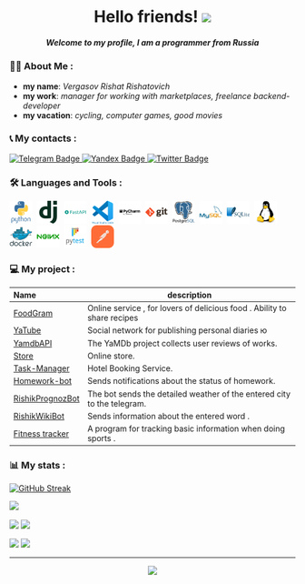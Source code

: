 <h1 align="center">
  Hello friends! 
<img src="https://github.com/blackcater/blackcater/raw/main/images/Hi.gif" height="32"/>
</h1>
<h5 align="center">
  Welcome to my profile, I am a programmer from Russia
</h5>

### :man_technologist: About Me :
- **my name**: *Vergasov Rishat Rishatovich*
- **my work**: *manager for working with marketplaces, freelance backend-developer*
- **my vacation**: *cycling,  computer games,  good movies*

### :telephone_receiver: My contacts :
<div id="badges">
  <a href="https://t.me/Rishik1991">
    <img src="https://img.shields.io/badge/Telegram-blue?style=for-the-badge&logo=Telegram&logoColor=white" alt="Telegram Badge"/>
  </a>
  <a href="https://mail.yandex.ru/?uid=1059214722#inbox">
    <img src="https://img.shields.io/badge/YndexMail-orange?logo=yandex&logoColor=white&style=for-the-badge" alt="Yandex Badge"/>
  </a>
  <a href="https://vk.com/id356120934">
    <img src="https://img.shields.io/badge/VKONTAKTE-blue?logo=VK&logoColor=white&style=for-the-badge" alt="Twitter Badge"/>
  </a>
</div>

### :hammer_and_wrench: Languages and Tools :
<div>
  <img src="https://github.com/devicons/devicon/blob/master/icons/python/python-original-wordmark.svg" title="Python" alt="Python" width="40" height="40"/>&nbsp;
  <img src="https://github.com/devicons/devicon/blob/master/icons/django/django-plain.svg" title="Django" alt="Django" width="40" height="40"/>&nbsp;
  <img src="https://github.com/devicons/devicon/blob/master/icons/fastapi/fastapi-original-wordmark.svg" title="Fastapi" alt="Fastapi" width="40" height="40"/>&nbsp;
  <img src="https://github.com/devicons/devicon/blob/master/icons/vscode/vscode-original-wordmark.svg" title="VsCode UI" alt="VsCode UI" width="40" height="40"/>&nbsp;
  <img src="https://github.com/devicons/devicon/blob/master/icons/pycharm/pycharm-original-wordmark.svg" title="PyCharm" alt="PyCharm" width="40" height="40"/>&nbsp;
  <img src="https://github.com/devicons/devicon/blob/master/icons/git/git-original-wordmark.svg" title="Git" alt="Git" width="40" height="40"/>&nbsp;
  <img src="https://github.com/devicons/devicon/blob/master/icons/postgresql/postgresql-original-wordmark.svg" title="Postgresql" alt="Postgresql " width="40" height="40"/>&nbsp;
  <img src="https://github.com/devicons/devicon/blob/master/icons/mysql/mysql-original-wordmark.svg"  title="Mysql" alt="Mysql" width="40" height="40"/>&nbsp;
  <img src="https://github.com/devicons/devicon/blob/master/icons/sqlite/sqlite-original-wordmark.svg" title="Sqlite" alt="Sqlite" width="40" height="40"/>&nbsp;
  <img src="https://github.com/devicons/devicon/blob/master/icons/linux/linux-original.svg" title="Linux" alt="Linux" width="40" height="40"/>&nbsp;
  <img src="https://github.com/devicons/devicon/blob/master/icons/docker/docker-original-wordmark.svg" title="Docker" alt="Docker" width="40" height="40"/>&nbsp;
  <img src="https://github.com/devicons/devicon/blob/master/icons/nginx/nginx-original.svg" title="Nginx"  alt="Nginx" width="40" height="40"/>&nbsp;
  <img src="https://github.com/devicons/devicon/blob/master/icons/pytest/pytest-original-wordmark.svg" title="Pytest"  alt="Pytest" width="40" height="40"/>&nbsp;
  <img src="https://github.com/tandpfun/skill-icons/blob/main/icons/Postman.svg?ysclid=lmmcvlm9xz511751151" title="Postman"  alt="Postman" width="40" height="40"/>&nbsp;
</div>

### :computer: My project :

| Name                                                                 | description                                                               |
|:---------------------------------------------------------------------|---------------------------------------------------------------------------|
|[FoodGram](https://github.com/Rishat-Ver/foodgram-project-react.git)  | Online service , for lovers of delicious food . Ability to share recipes  |
|[YaTube](https://github.com/Rishat-Ver/api_final_yatube.git)          | Social network for publishing personal diaries ю                          |
|[YamdbAPI](https://github.com/Rishat-Ver/yamdb_final.git)             | The YaMDb project collects user reviews of works.                         |
|[Store](https://github.com/Rishat-Ver/Store.git)                      | Online store.                                                             |
|[Task-Manager](https://git@github.com:Rishat-Ver/Task-Manager.git)    | Hotel Booking Service.                                                    |
[Homework-bot](https://github.com/Rishat-Ver/homework_bot.git)         | Sends notifications about the status of homework.                         |
|[RishikPrognozBot](https://github.com/Rishat-Ver/RishikPrognozBot.git)| The bot sends the detailed weather of the entered city to the telegram.   |
|[RishikWikiBot](https://github.com/Rishat-Ver/RishikWikiBot.git)      | Sends information about the entered word .                                |
|[Fitness tracker](https://github.com/Rishat-Ver/hw_python_oop.git)    | A program for tracking basic information when doing sports .              |


### :bar_chart: My stats :

[![GitHub Streak](https://github-readme-streak-stats.herokuapp.com/?user=Rishat-Ver)](https://git.io/streak-stats)

![](https://github-profile-summary-cards.vercel.app/api/cards/profile-details?username=Rishat-Ver&theme=solarized_dark)

![](https://github-profile-summary-cards.vercel.app/api/cards/repos-per-language?username=Rishat-Ver&theme=solarized_dark)
![](https://github-profile-summary-cards.vercel.app/api/cards/most-commit-language?username=Rishat-Ver&theme=solarized_dark)

![](https://github-profile-summary-cards.vercel.app/api/cards/stats?username=Rishat-Ver&theme=solarized_dark)
![](https://github-profile-summary-cards.vercel.app/api/cards/productive-time?username=Rishat-Ver&theme=solarized_dark)



---

<div id="header" align="center">
  <img src="https://media.giphy.com/media/M9gbBd9nbDrOTu1Mqx/giphy.gif" width="100"/>
</div>
<div id="header" align="center">
  <img src="https://komarev.com/ghpvc/?username=Rishat-Ver-github-username&style=flat-square&color=blue" alt=""/>
</div>
